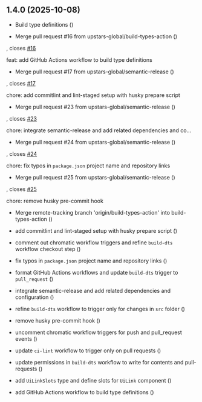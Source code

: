 ## 1.4.0 (2025-10-08)

* Build type definitions
 ([](https://github.com/upstars-global/front-platform-ui/commit/00ca71b))


* Merge pull request #16 from upstars-global/build-types-action
 ([](https://github.com/upstars-global/front-platform-ui/commit/ac67982))

, closes [#16](https://github.com/upstars-global/front-platform-ui/issues/)

  feat: add GitHub Actions workflow to build type definitions
* Merge pull request #17 from upstars-global/semantic-release
 ([](https://github.com/upstars-global/front-platform-ui/commit/85576b6))

, closes [#17](https://github.com/upstars-global/front-platform-ui/issues/)

  chore: add commitlint and lint-staged setup with husky prepare script
* Merge pull request #23 from upstars-global/semantic-release
 ([](https://github.com/upstars-global/front-platform-ui/commit/837120f))

, closes [#23](https://github.com/upstars-global/front-platform-ui/issues/)

  chore: integrate semantic-release and add related dependencies and co…
* Merge pull request #24 from upstars-global/semantic-release
 ([](https://github.com/upstars-global/front-platform-ui/commit/ce03e20))

, closes [#24](https://github.com/upstars-global/front-platform-ui/issues/)

  chore: fix typos in `package.json` project name and repository links
* Merge pull request #25 from upstars-global/semantic-release
 ([](https://github.com/upstars-global/front-platform-ui/commit/4dbf785))

, closes [#25](https://github.com/upstars-global/front-platform-ui/issues/)

  chore: remove husky pre-commit hook
* Merge remote-tracking branch 'origin/build-types-action' into build-types-action
 ([](https://github.com/upstars-global/front-platform-ui/commit/cbebb23))


* add commitlint and lint-staged setup with husky prepare script
 ([](https://github.com/upstars-global/front-platform-ui/commit/1afa38d))


* comment out chromatic workflow triggers and refine `build-dts` workflow checkout step
 ([](https://github.com/upstars-global/front-platform-ui/commit/d445ec5))


* fix typos in `package.json` project name and repository links
 ([](https://github.com/upstars-global/front-platform-ui/commit/ce4f714))


* format GitHub Actions workflows and update `build-dts` trigger to `pull_request`
 ([](https://github.com/upstars-global/front-platform-ui/commit/aab2052))


* integrate semantic-release and add related dependencies and configuration
 ([](https://github.com/upstars-global/front-platform-ui/commit/3be04ad))


* refine `build-dts` workflow to trigger only for changes in `src` folder
 ([](https://github.com/upstars-global/front-platform-ui/commit/98ca5c1))


* remove husky pre-commit hook
 ([](https://github.com/upstars-global/front-platform-ui/commit/71ef84a))


* uncomment chromatic workflow triggers for push and pull_request events
 ([](https://github.com/upstars-global/front-platform-ui/commit/f635a41))


* update `ci-lint` workflow to trigger only on pull requests
 ([](https://github.com/upstars-global/front-platform-ui/commit/7f7ccc6))


* update permissions in `build-dts` workflow to write for contents and pull-requests
 ([](https://github.com/upstars-global/front-platform-ui/commit/253ac54))


* add `UiLinkSlots` type and define slots for `UiLink` component
 ([](https://github.com/upstars-global/front-platform-ui/commit/1e00b31))


* add GitHub Actions workflow to build type definitions
 ([](https://github.com/upstars-global/front-platform-ui/commit/1fc9ef4))
